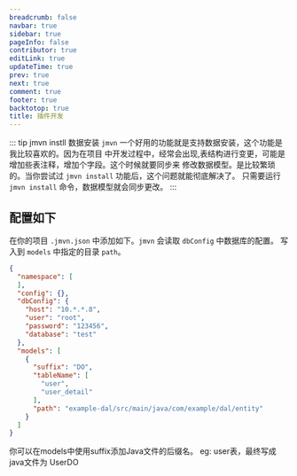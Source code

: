```yaml
---
breadcrumb: false
navbar: true
sidebar: true
pageInfo: false
contributor: true
editLink: true
updateTime: true
prev: true
next: true
comment: true
footer: true
backtotop: true
title: 插件开发
---
```


::: tip jmvn instll 数据安装
`jmvn` 一个好用的功能就是支持数据安装，这个功能是我比较喜欢的。因为在项目
中开发过程中，经常会出现,表结构进行变更，可能是增加些表注释，增加个字段。这个时候就要同步来
修改数据模型。是比较繁琐的。当你尝试过 `jmvn install` 功能后，这个问题就能彻底解决了。
只需要运行 `jmvn install` 命令，数据模型就会同步更改。
:::




## 配置如下

在你的项目 `.jmvn.json` 中添加如下。`jmvn` 会读取 `dbConfig` 中数据库的配置。
写入到 `models` 中指定的目录 `path`。

```json 
{
  "namespace": [
  ],
  "config": {},
  "dbConfig": {
    "host": "10.*.*.8",
    "user": "root",
    "password": "123456",
    "database": "test"
  },
  "models": [
    {
      "suffix": "DO",
      "tableName": [
        "user",
        "user_detail"
      ],
      "path": "example-dal/src/main/java/com/example/dal/entity"
    }
  ]
}
```

你可以在models中使用suffix添加Java文件的后缀名。
eg: user表，最终写成java文件为 UserDO
